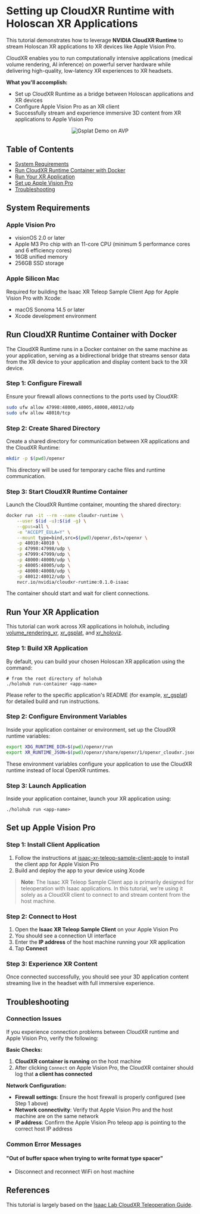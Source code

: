 # Setting up CloudXR Runtime with Holoscan XR Applications

This tutorial demonstrates how to leverage **NVIDIA CloudXR Runtime** to stream Holoscan XR applications to XR devices like Apple Vision Pro. 

CloudXR enables you to run computationally intensive applications (medical volume rendering, AI inference) on powerful server hardware while delivering high-quality, low-latency XR experiences to XR headsets.

**What you'll accomplish:**
- Set up CloudXR Runtime as a bridge between Holoscan applications and XR devices
- Configure Apple Vision Pro as an XR client
- Successfully stream and experience immersive 3D content from XR applications to Apple Vision Pro

<p align="center">
  <img src="../../applications/xr_gsplat/doc/gsplat-demo.gif" alt="Gsplat Demo on AVP">
</p>

## Table of Contents
- [System Requirements](#system-requirements)
- [Run CloudXR Runtime Container with Docker](#run-cloudxr-runtime-container-with-docker)
- [Run Your XR Application](#run-your-xr-application)
- [Set up Apple Vision Pro](#set-up-apple-vision-pro)
- [Troubleshooting](#troubleshooting)

## System Requirements

### Apple Vision Pro
- visionOS 2.0 or later
- Apple M3 Pro chip with an 11-core CPU (minimum 5 performance cores and 6 efficiency cores)
- 16GB unified memory
- 256GB SSD storage

### Apple Silicon Mac
Required for building the Isaac XR Teleop Sample Client App for Apple Vision Pro with Xcode:
- macOS Sonoma 14.5 or later
- Xcode development environment

## Run CloudXR Runtime Container with Docker

The CloudXR Runtime runs in a Docker container on the same machine as your application, serving as a bidirectional bridge that streams sensor data from the XR device to your application and display content back to the XR device.

### Step 1: Configure Firewall
Ensure your firewall allows connections to the ports used by CloudXR:

```bash
sudo ufw allow 47998:48000,48005,48008,48012/udp
sudo ufw allow 48010/tcp
```

### Step 2: Create Shared Directory
Create a shared directory for communication between XR applications and the CloudXR Runtime:

```bash
mkdir -p $(pwd)/openxr
```

This directory will be used for temporary cache files and runtime communication.

### Step 3: Start CloudXR Runtime Container
Launch the CloudXR Runtime container, mounting the shared directory:

```bash
docker run -it --rm --name cloudxr-runtime \
    --user $(id -u):$(id -g) \
    --gpus=all \
    -e "ACCEPT_EULA=Y" \
    --mount type=bind,src=$(pwd)/openxr,dst=/openxr \
    -p 48010:48010 \
    -p 47998:47998/udp \
    -p 47999:47999/udp \
    -p 48000:48000/udp \
    -p 48005:48005/udp \
    -p 48008:48008/udp \
    -p 48012:48012/udp \
    nvcr.io/nvidia/cloudxr-runtime:0.1.0-isaac
```

The container should start and wait for client connections.

## Run Your XR Application
This tutorial can work across XR applications in holohub, including [volume_rendering_xr](../../applications/volume_rendering_xr/), [xr_gsplat](../../applications/xr_gsplat/), and [xr_holoviz](../../applications/xr_holoviz/).

### Step 1: Build XR Application
By default, you can build your chosen Holoscan XR application using the command:
```shell
# from the root directory of holohub
./holohub run-container <app-name>
```
Please refer to the specific application's README (for example, [xr_gsplat](../../applications/xr_gsplat/README.md)) for detailed build and run instructions.

### Step 2: Configure Environment Variables
Inside your application container or environment, set up the CloudXR runtime variables:

```bash
export XDG_RUNTIME_DIR=$(pwd)/openxr/run
export XR_RUNTIME_JSON=$(pwd)/openxr/share/openxr/1/openxr_cloudxr.json
```

These environment variables configure your application to use the CloudXR runtime instead of local OpenXR runtimes.

### Step 3: Launch Application
Inside your application container, launch your XR application using:
```shell
./holohub run <app-name>
```

## Set up Apple Vision Pro

### Step 1: Install Client Application
1. Follow the instructions at [isaac-xr-teleop-sample-client-apple](https://github.com/isaac-sim/isaac-xr-teleop-sample-client-apple) to install the client app for Apple Vision Pro
2. Build and deploy the app to your device using Xcode

> **Note**: The Isaac XR Teleop Sample Client app is primarily designed for teleoperation with Isaac applications. In this tutorial, we're using it solely as a CloudXR client to connect to and stream content from the host machine.
### Step 2: Connect to Host
1. Open the **Isaac XR Teleop Sample Client** on your Apple Vision Pro
2. You should see a connection UI interface
3. Enter the **IP address** of the host machine running your XR application
4. Tap **Connect**

### Step 3: Experience XR Content
Once connected successfully, you should see your 3D application content streaming live in the headset with full immersive experience.

## Troubleshooting

### Connection Issues
If you experience connection problems between CloudXR runtime and Apple Vision Pro, verify the following:

**Basic Checks:**
1. **CloudXR container is running** on the host machine
2. After clicking `Connect` on Apple Vision Pro, the CloudXR container should log that **a client has connected**

**Network Configuration:**
- **Firewall settings**: Ensure the host firewall is properly configured (see Step 1 above)
- **Network connectivity**: Verify that Apple Vision Pro and the host machine are on the same network
- **IP address**: Confirm the Apple Vision Pro teleop app is pointing to the correct host IP address

### Common Error Messages

#### "Out of buffer space when trying to write format type spacer"
- Disconnect and reconnect WiFi on host machine


## References

This tutorial is largely based on the [Isaac Lab CloudXR Teleoperation Guide](https://isaac-sim.github.io/IsaacLab/main/source/how-to/cloudxr_teleoperation.html#run-isaac-lab-with-the-cloudxr-runtime).